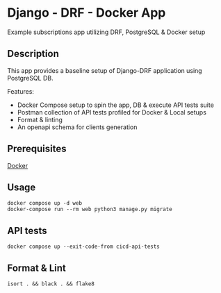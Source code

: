 # Django - DRF - Docker App
Example subscriptions app utilizing DRF, PostgreSQL &amp; Docker setup

## Description
This app provides a baseline setup of Django-DRF application using PostgreSQL DB.

Features:
- Docker Compose setup to spin the app, DB & execute API tests suite
- Postman collection of API tests profiled for Docker & Local setups
- Format & linting
- An openapi schema for clients generation
    
## Prerequisites
[Docker](https://www.docker.com/)

## Usage

    docker compose up -d web
    docker-compose run --rm web python3 manage.py migrate

## API tests

    docker compose up --exit-code-from cicd-api-tests

## Format & Lint

    isort . && black . && flake8